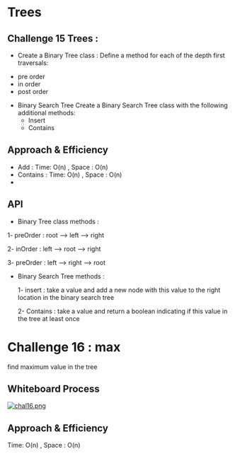 # Trees
<!-- Short summary or background information -->

## Challenge 15 Trees :

 - Create a Binary Tree class :
Define a method for each of the depth first traversals:

 + pre order
 + in order
 + post order

- Binary Search Tree
  Create a Binary Search Tree class with the following additional methods:
   + Insert
   + Contains
  

## Approach & Efficiency

+ Add :  Time: O(n) , Space : O(n)
+ Contains :  Time: O(n) , Space : O(n)
+ 
## API

+ Binary Tree class methods :

 1- preOrder :  root --> left --> right

 2- inOrder :  left --> root --> right

 3- preOrder : left --> right --> root 

+ Binary Search Tree methods :

  1- insert : take a value and add a new node with this value  to the right location in the binary search tree

  2- Contains : take a value and return a boolean indicating if this value in the tree at least once

# Challenge 16 : max

find maximum value in the tree

## Whiteboard Process
[![chal16.png](https://i.postimg.cc/fW3vpkzH/chal16.png)](https://postimg.cc/t7jPVqVP)

## Approach & Efficiency

Time: O(n) , Space : O(n)


